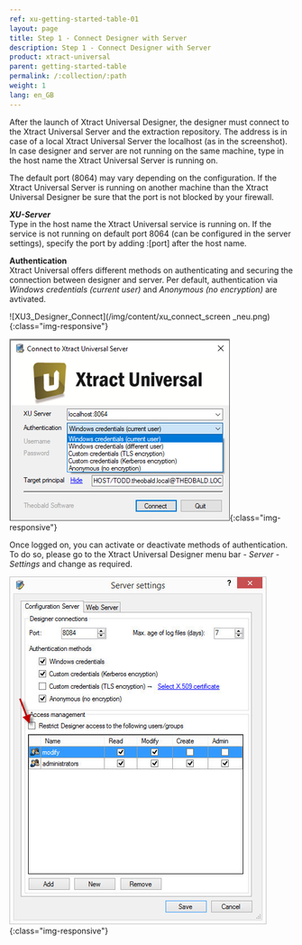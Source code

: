 ```yaml
---
ref: xu-getting-started-table-01
layout: page
title: Step 1 - Connect Designer with Server
description: Step 1 - Connect Designer with Server
product: xtract-universal
parent: getting-started-table
permalink: /:collection/:path
weight: 1
lang: en_GB
---
```


After the launch of Xtract Universal Designer, the designer must connect to the Xtract Universal Server and the extraction repository. The address is in case of a local Xtract Universal Server the localhost (as in the screenshot). In case designer and server are not running on the same machine, type in the host name the Xtract Universal Server is running on.

The default port (8064) may vary depending on the configuration. If the Xtract Universal Server is running on another machine than the Xtract Universal Designer be sure that the port is not blocked by your firewall.

***XU-Server***<br>
Type in the host name the Xtract Universal service is running on. If the service is not running on default port 8064 (can be configured in the server settings), specify the port by adding :[port] after the host name.

**Authentication**<br>
Xtract Universal offers different methods on authenticating and securing the connection between designer and server. Per default, authentication via *Windows credentials (current user)* and *Anonymous (no encryption)* are avtivated.

![XU3_Designer_Connect](/img/content/xu_connect_screen _neu.png){:class="img-responsive"}

![XU3_Designer_Authentication](/img/content/XU3_Designer_Authentication.png){:class="img-responsive"}

Once logged on, you can activate or deactivate methods of authentication. 
To do so, please go to the Xtract Universal Designer menu bar - *Server - Settings* and change as required.

![Server-Settings](/img/content/Server-Settings.jpg){:class="img-responsive"}
